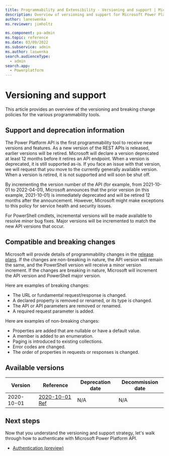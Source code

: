 ```yaml
---
title: Programmability and Extensibility - Versioning and support | Microsoft Docs
description: Overview of versioning and support for Microsoft Power Platform programmability tools.
author: laneswenka
ms.reviewer: jimholtz

ms.component: pa-admin
ms.topic: reference
ms.date: 03/09/2022
ms.subservice: admin
ms.author: laswenka
search.audienceType: 
  - admin
search.app:
  - Powerplatform
---
```


# Versioning and support
This article provides an overview of the versioning and breaking change policies for the various programmability tools.

## Support and deprecation information
The Power Platform API is the first programmability tool to receive new versions and features.  As a new version of the REST APIs is released, earlier versions will be retired. Microsoft will declare a version deprecated at least 12 months before it retires an API endpoint.  When a version is deprecated, it is still supported as-is.  If you face an issue with that version, we will request that you move to the currently generally available version.  When a version is retired, it is not supported and will soon be shut off.

By incrementing the version number of the API (for example, from 2021-10-01 to 2022-04-01), Microsoft announces that the prior version (in this example, 2021-10-01) is immediately deprecated and will be retired 12 months after the announcement. However, Microsoft might make exceptions to this policy for service health and security issues.

For PowerShell cmdlets, incremental versions will be made available to resolve minor bug fixes.  Major versions will be incremented to match the new API versions that occur.

## Compatible and breaking changes
Microsoft will provide details of programmability changes in the [release plans](/dynamics365/release-plans/#microsoft-power-platform). If the changes are non-breaking in nature, the API version will remain the same, and the PowerShell version will receive a minor version increment. If the changes are breaking in nature, Microsoft will increment the API version and PowerShell major version. 

Here are examples of breaking changes:

- The URL or fundamental request/response is changed.
- A declared property is removed or renamed, or its type is changed.
- The API or API parameters are removed or renamed.
- A required request parameter is added.

Here are examples of non-breaking changes:

- Properties are added that are nullable or have a default value.
- A member is added to an enumeration.
- Paging is introduced to existing collections.
- Error codes are changed.
- The order of properties in requests or responses is changed.

## Available versions

| Version | Reference | Deprecation date | Decommission date
| --- | --- | --- | --- |
| 2020-10-01 | [2020-10-01 Ref](list-environments.md) | N/A | N/A |

## Next steps
Now that you understand the versioning and support strategy, let's walk through how to authenticate with Microsoft Power Platform API.

- [Authentication (preview)](programmability-authentication-v2.md)
